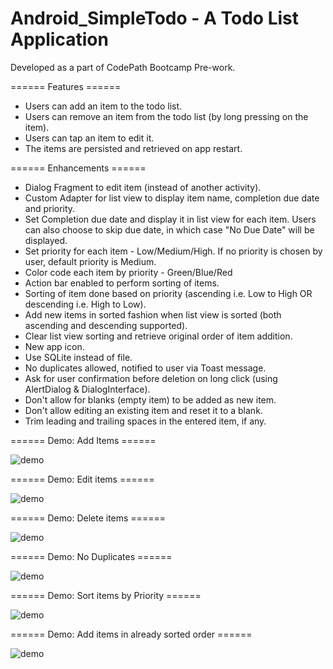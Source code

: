 # Android_SimpleTodo - A Todo List Application

Developed as a part of CodePath Bootcamp Pre-work.

====== Features ======
* Users can add an item to the todo list.
* Users can remove an item from the todo list (by long pressing on the item).
* Users can tap an item to edit it.
* The items are persisted and retrieved on app restart.

====== Enhancements ======
* Dialog Fragment to edit item (instead of another activity).
* Custom Adapter for list view to display item name, completion due date and priority.
* Set Completion due date and display it in list view for each item. Users can also choose to skip due date, in which case "No Due Date" will be displayed.
* Set priority for each item - Low/Medium/High. If no priority is chosen by user, default priority is Medium.
* Color code each item by priority - Green/Blue/Red
* Action bar enabled to perform sorting of items.
* Sorting of item done based on priority (ascending i.e. Low to High OR descending i.e. High to Low).
* Add new items in sorted fashion when list view is sorted (both ascending and descending supported).
* Clear list view sorting and retrieve original order of item addition.
* New app icon.
* Use SQLite instead of file.
* No duplicates allowed, notified to user via Toast message.
* Ask for user confirmation before deletion on long click (using AlertDialog & DialogInterface).
* Don't allow for blanks (empty item) to be added as new item.
* Don't allow editing an existing item and reset it to a blank.
* Trim leading and trailing spaces in the entered item, if any.

====== Demo: Add Items ======

![demo](screenshots/add_items.gif)

====== Demo: Edit items ======

![demo](screenshots/edit_items.gif)

====== Demo: Delete items ======

![demo](screenshots/delete_items.gif)

====== Demo: No Duplicates ======

![demo](screenshots/no_duplicates.gif)

====== Demo: Sort items by Priority ======

![demo](screenshots/sort_by_priority.gif)

====== Demo: Add items in already sorted order ======

![demo](screenshots/sorted_insert.gif)
